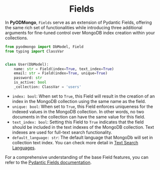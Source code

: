 # <center>Fields</center>

In **PyODMongo**, `Fields` serve as an extension of Pydantic Fields, offering the same rich set of functionalities while introducing three additional arguments for fine-tuned control over MongoDB index creation within your collections.

```python
from pyodmongo import DbModel, Field
from typing import ClassVar


class User(DbModel):
    name: str = Field(index=True, text_index=True)
    email: str = Field(index=True, unique=True)
    password: str
    is_active: bool
    _collection: ClassVar = 'users'
```

- `index: bool`: When set to `True`, this Field will result in the creation of an index in the MongoDB collection using the same name as the field.
- `unique: bool`: When set to `True`, this Field enforces uniqueness for the indexed values in the MongoDB collection. In other words, no two documents in the collection can have the same value for this field.
- `text_index: bool`: Setting this Field to `True` indicates that the field should be included in the text indexes of the MongoDB collection. Text indexes are used for full-text search functionality.
- `default_language: str`: The default language that MongoDb will set in collection text index. You can check more detail in <a href="https://www.mongodb.com/docs/manual/reference/text-search-languages/#std-label-text-search-languages" target="_blank">Text Search Languages</a>.

For a comprehensive understanding of the base Field features, you can refer to the <a href="https://docs.pydantic.dev/latest/api/fields/" target="_blank">Pydantic Fields documentation</a>.